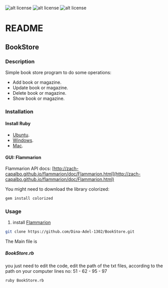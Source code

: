 ![alt license](https://img.shields.io/badge/License-GPL%20V3.0-green "GNU GPL")
![alt license](https://img.shields.io/badge/Language-Ruby-blue)
![alt license](https://img.shields.io/badge/DB-None%20--just%20txt%20files-lightgrey)

README
======

BookStore
--------

### Description
Simple book store program to do some operations: 
*   Add book or magazine. 
*   Update book or magazine.
*   Delete book or magazine.
*   Show book or magazine.

### Installation 

#### Install Ruby 
*   [Ubuntu](https://www.ruby-lang.org/en/documentation/installation/#package-management-systems "Ruby on Ubuntu"). 
*   [Windows](https://www.ruby-lang.org/en/documentation/installation/#rubyinstaller).    
*   [Mac](https://stackify.com/install-ruby-on-your-mac-everything-you-need-to-get-going/). 

#### GUI: Flammarion
Flammarion API docs:
[http://zach-capalbo.github.io/flammarion/doc/Flammarion.html](http://zach-capalbo.github.io/flammarion/doc/Flammarion.html)

You might need to download the library colorized: 
```bash 
gem install colorized
```
### Usage

1.  install [Flammarion](http://zach-capalbo.github.io/flammarion/doc/Flammarion.html)

```bash
git clone https://github.com/Dina-Adel-1302/BookStore.git
```

The Main file is 
##### BookStore.rb 
you just need to edit the code, edit the path of the txt files, according to the path on your computer 
lines no: 
51 - 62 - 95 - 97 

```bash
ruby BookStore.rb
```



